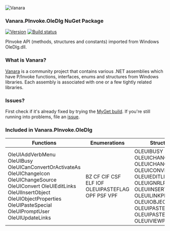 ﻿![Vanara](https://raw.githubusercontent.com/dahall/Vanara/master/docs/icons/VanaraHeading.png)
### **Vanara.PInvoke.OleDlg NuGet Package**
[![Version](https://img.shields.io/nuget/v/Vanara.PInvoke.OleDlg?label=NuGet&style=flat-square)](https://github.com/dahall/Vanara/releases)
[![Build status](https://github.com/dahall/Vanara/actions/workflows/cibuild.yml/badge.svg?branch=master)](https://github.com/dahall/Vanara/actions/workflows/cibuild.yml)

PInvoke API (methods, structures and constants) imported from Windows OleDlg.dll.

### **What is Vanara?**

[Vanara](https://github.com/dahall/Vanara) is a community project that contains various .NET assemblies which have P/Invoke functions, interfaces, enums and structures from Windows libraries. Each assembly is associated with one or a few tightly related libraries.

### **Issues?**

First check if it's already fixed by trying the [MyGet build](https://www.myget.org/feed/Packages/vanara).
If you're still running into problems, file an [issue](https://github.com/dahall/Vanara/issues).

### **Included in Vanara.PInvoke.OleDlg**

Functions | Enumerations | Structures | Interfaces
--- | --- | --- | ---
OleUIAddVerbMenu OleUIBusy OleUICanConvertOrActivateAs OleUIChangeIcon OleUIChangeSource OleUIConvert OleUIEditLinks OleUIInsertObject OleUIObjectProperties OleUIPasteSpecial OleUIPromptUser OleUIUpdateLinks  | BZ CF CIF CSF ELF IOF OLEUIPASTEFLAG OPF PSF VPF    | OLEUIBUSY OLEUICHANGEICON OLEUICHANGESOURCE OLEUICONVERT OLEUIEDITLINKS OLEUIGNRLPROPS OLEUIINSERTOBJECT OLEUILINKPROPS OLEUIOBJECTPROPS OLEUIPASTEENTRY OLEUIPASTESPECIAL OLEUIVIEWPROPS  | IOleUILinkContainer            
